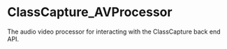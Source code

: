 # ClassCapture_AVProcessor
The audio video processor for interacting with the ClassCapture back end API.
